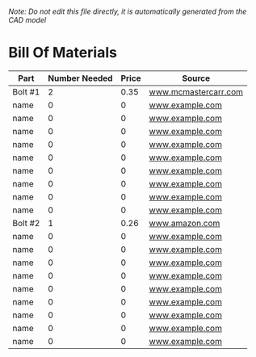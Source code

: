 ###### Note: Do not edit this file directly, it is automatically generated from the CAD model 
# Bill Of Materials 
 |Part|Number Needed|Price|Source| 
 |----|----------|-----|-----|
|Bolt #1|2|0.35|www.mcmastercarr.com|
|name|0|0|www.example.com|
|name|0|0|www.example.com|
|name|0|0|www.example.com|
|name|0|0|www.example.com|
|name|0|0|www.example.com|
|name|0|0|www.example.com|
|name|0|0|www.example.com|
|name|0|0|www.example.com|
|name|0|0|www.example.com|
|Bolt #2|1|0.26|www.amazon.com|
|name|0|0|www.example.com|
|name|0|0|www.example.com|
|name|0|0|www.example.com|
|name|0|0|www.example.com|
|name|0|0|www.example.com|
|name|0|0|www.example.com|
|name|0|0|www.example.com|
|name|0|0|www.example.com|
|name|0|0|www.example.com|